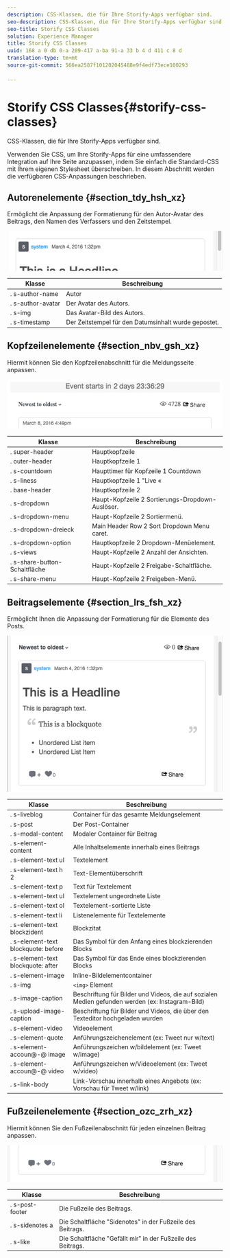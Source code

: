 ```yaml
---
description: CSS-Klassen, die für Ihre Storify-Apps verfügbar sind.
seo-description: CSS-Klassen, die für Ihre Storify-Apps verfügbar sind.
seo-title: Storify CSS Classes
solution: Experience Manager
title: Storify CSS Classes
uuid: 168 a 0 db 0-a 209-417 a-ba 91-a 33 b 4 d 411 c 8 d
translation-type: tm+mt
source-git-commit: 566ea2587f101202045488e9f4edf73ece100293

---
```



# Storify CSS Classes{#storify-css-classes}

CSS-Klassen, die für Ihre Storify-Apps verfügbar sind.

Verwenden Sie CSS, um Ihre Storify-Apps für eine umfassendere Integration auf Ihre Seite anzupassen, indem Sie einfach die Standard-CSS mit Ihrem eigenen Stylesheet überschreiben. In diesem Abschnitt werden die verfügbaren CSS-Anpassungen beschrieben.

## Autorenelemente {#section_tdy_hsh_xz}

Ermöglicht die Anpassung der Formatierung für den Autor-Avatar des Beitrags, den Namen des Verfassers und den Zeitstempel.

![](assets/StorifyAuthorCSS.png)

| Klasse | Beschreibung |
|---|---|
| . s-author-name | Autor |
| . s-author-avatar | Der Avatar des Autors. |
| . s-img | Das Avatar-Bild des Autors. |
| . s-timestamp | Der Zeitstempel für den Datumsinhalt wurde gepostet. |

## Kopfzeilenelemente {#section_nbv_gsh_xz}

Hiermit können Sie den Kopfzeilenabschnitt für die Meldungsseite anpassen.

![](assets/StorifyHeaderCSS-countdown-1.png)

| **Klasse** | **Beschreibung** |
|---|---|
| . super-header | Hauptkopfzeile |
| . outer-header | Hauptkopfzeile 1 |
| . s-countdown | Haupttimer für Kopfzeile 1 Countdown |
| . s-liness | Hauptkopfzeile 1 "Live « |
| . base-header | Hauptkopfzeile 2 |
| . s-dropdown | Haupt-Kopfzeile 2 Sortierungs-Dropdown-Auslöser. |
| . s-dropdown-menu | Haupt-Kopfzeile 2 Sortiermenü. |
| . s-dropdown-dreieck | Main Header Row 2 Sort Dropdown Menu caret. |
| . s-dropdown-option | Hauptkopfzeile 2 Dropdown-Menüelement. |
| . s-views | Haupt-Kopfzeile 2 Anzahl der Ansichten. |
| . s-share-button-Schaltfläche | Haupt-Kopfzeile 2 Freigabe-Schaltfläche. |
| . s-share-menu | Haupt-Kopfzeile 2 Freigeben-Menü. |

## Beitragselemente {#section_lrs_fsh_xz}

Ermöglicht Ihnen die Anpassung der Formatierung für die Elemente des Posts.

![](assets/StorifyPostCSS.png)

| **Klasse** | **Beschreibung** |
|---|---|
| . s-liveblog | Container für das gesamte Meldungselement |
| . s-post | Der Post-Container |
| . s-modal-content | Modaler Container für Beitrag |
| . s-element-content | Alle Inhaltselemente innerhalb eines Beitrags |
| . s-element-text ul | Textelement |
| . s-element-text h 2 | Text-Elementüberschrift |
| . s-element-text p | Text für Textelement |
| . s-element-text ul | Textelement ungeordnete Liste |
| . s-element-text ol | Textelement-sortierte Liste |
| . s-element-text li | Listenelemente für Textelemente |
| . s-element-text blockzident | Blockzitat |
| . s-element-text blockquote: before | Das Symbol für den Anfang eines blockzierenden Blocks |
| . s-element-text blockquote: after | Das Symbol für das Ende eines blockzierenden Blocks |
| . s-element-image | Inline-Bildelementcontainer |
| . s-img | `<img>` Element |
| . s-image-caption | Beschriftung für Bilder und Videos, die auf sozialen Medien gefunden werden (ex: Instagram-Bild) |
| . s-upload-image-caption | Beschriftung für Bilder und Videos, die über den Texteditor hochgeladen wurden |
| . s-element-video | Videoelement |
| . s-element-quote | Anführungszeichenelement (ex: Tweet nur w/text) |
| . s-element-accoun@-@ image | Anführungszeichen w/bildelement (ex: Tweet w/image) |
| . s-element-accoun@-@ video | Anführungszeichen w/Videoelement (ex: Tweet w/video) |
| . s-link-body | Link-Vorschau innerhalb eines Angebots (ex: Vorschau für Tweet w/link) |

## Fußzeilenelemente {#section_ozc_zrh_xz}

Hiermit können Sie den Fußzeilenabschnitt für jeden einzelnen Beitrag anpassen.

![](assets/storify_CSS_footer.png)

| **Klasse** | **Beschreibung** |
|---|---|
| . s-post-footer | Die Fußzeile des Beitrags. |
| . s-sidenotes a | Die Schaltfläche "Sidenotes" in der Fußzeile des Beitrags. |
| . s-like | Die Schaltfläche "Gefällt mir" in der Fußzeile des Beitrags. |
